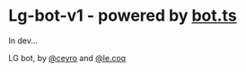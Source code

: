 # Lg-bot-v1 - powered by [bot.ts](https://github.com/bot-ts/framework)

In dev...

LG bot, by [@ceyro](https://github.com/Ceyro40) and [@le.coq](https://github.com/raphdcst)

